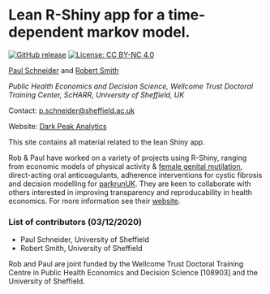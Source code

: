 # Lean R-Shiny app for a time-dependent markov model.


[![GitHub release](https://img.shields.io/badge/R-HEDS-green)](https://img.shields.io/badge/R-hello-green)
[![License: CC BY-NC 4.0](https://licensebuttons.net/l/by-nc/4.0/80x15.png)](https://creativecommons.org/licenses/by-nc/4.0/)

[Paul Schneider](https://www.sheffield.ac.uk/scharr/staff-pgrs/studentprofiles/paulschneider) and [Robert Smith](https://www.linkedin.com/in/robert-smith-53b28438)

*Public Health Economics and Decision Science, Wellcome Trust Doctoral Training Center, ScHARR, University of Sheffield, UK*

Contact:   p.schneider@sheffield.ac.uk

Website: [Dark Peak Analytics](https://www.darkpeakanalytics.com)

This site contains all material related to the lean Shiny app.

Rob & Paul have worked on a variety of projects using R-Shiny, ranging from economic models of physical activity & [female genital mutilation](https://srhr.org/fgmcost/cost-calculator/), direct-acting oral anticoagulants, adherence interventions for cystic fibrosis and decision modelling for [parkrunUK](http://iol-map.shef.ac.uk/). They are keen to collaborate with others interested in improving transparency and reproducability in health economics. For more information see their [website](https://www.darkpeakanalytics.com).

### List of contributors (03/12/2020)
- Paul Schneider, University of Sheffield
- Robert Smith, University of Sheffield

Rob and Paul are joint funded by the Wellcome Trust Doctoral Training Centre in Public Health Economics and Decision Science [108903] and the University of Sheffield.
